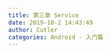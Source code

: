 ```yaml
---
title: 第三章 Service
date: 2019-10-2 14:43:49
author: Cutler
categories: Android - 入门篇
---
```


<br><br>